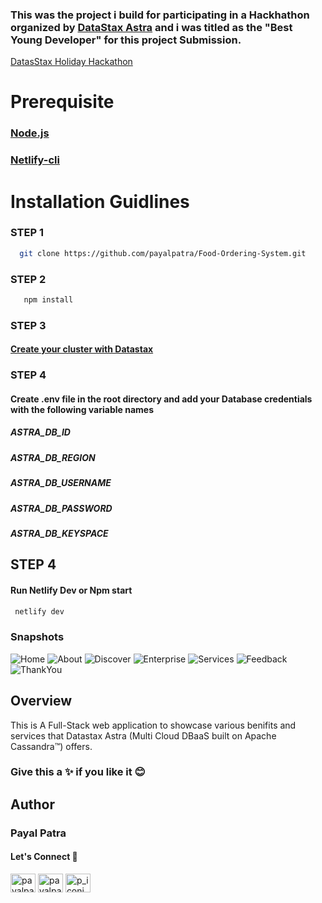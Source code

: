 ### This was the project i build for participating in a Hackhathon organized by [DataStax Astra](https://astra.datastax.com/register) and i was titled as the "Best Young Developer" for this project Submission.

[DatasStax Holiday Hackathon](https://datastaxastra.hackerearth.com/#:~:text=The%20DataStax%20Holiday%20Hackathon%20is,us%20what%20you%20can%20do.)

# Prerequisite

### [Node.js](https://nodejs.org/en/download/)

### [Netlify-cli](https://docs.netlify.com/cli/get-started/#installation)

# Installation Guidlines

### STEP 1

 ```sh
   git clone https://github.com/payalpatra/Food-Ordering-System.git
   ```
### STEP 2

```sh
   npm install
   ```

### STEP 3

#### [Create your cluster with Datastax](https://astra.datastax.com/register)

### STEP 4

#### Create .env file in the root directory and add your Database credentials with the following variable names

##### ASTRA_DB_ID
##### ASTRA_DB_REGION
##### ASTRA_DB_USERNAME
##### ASTRA_DB_PASSWORD
##### ASTRA_DB_KEYSPACE

## STEP 4

#### Run Netlify Dev or Npm start
```sh
 netlify dev    
   ```
   
### Snapshots

![Home](https://user-images.githubusercontent.com/67522406/108467632-8ddd5980-72ab-11eb-9a00-2afa4d4d537f.png)
![About](https://user-images.githubusercontent.com/67522406/108467642-933aa400-72ab-11eb-940c-234abf58362f.png)
![Discover](https://user-images.githubusercontent.com/67522406/108467649-959cfe00-72ab-11eb-9800-92dc637447c2.png)
![Enterprise](https://user-images.githubusercontent.com/67522406/108467653-9766c180-72ab-11eb-8c41-978259973f15.png)
![Services](https://user-images.githubusercontent.com/67522406/108467659-99c91b80-72ab-11eb-9b19-a8e843e254e1.png)
![Feedback](https://user-images.githubusercontent.com/67522406/108467665-9d5ca280-72ab-11eb-8572-700aa1e8323e.png)
![ThankYou](https://user-images.githubusercontent.com/67522406/108467674-9fbefc80-72ab-11eb-9a70-ba092b093b58.png)


## Overview
This is A Full-Stack web application to showcase various benifits and services that Datastax Astra (Multi Cloud DBaaS built on Apache Cassandra™) offers.



### Give this a ✨ if you like it 😊
## Author
### Payal Patra
#### Let's Connect 🚀

<a href="https://linkedin.com/in/payalpatra105" target="blank"><img align="center" src="https://cdn.jsdelivr.net/npm/simple-icons@3.0.1/icons/linkedin.svg" alt="payalpatra105" height="30" width="40" /></a>
<a href="https://github.com/payalpatra" target="blank"><img align="center" src="https://www.svgrepo.com/show/68072/github-logo-face.svg" alt="payalpatra105" height="30" width="40" /></a>
<a href="https://instagram.com/p_iconic_" target="blank"><img align="center" src="https://cdn.jsdelivr.net/npm/simple-icons@3.0.1/icons/instagram.svg" alt="p_iconic_" height="30" width="40" /></a>



